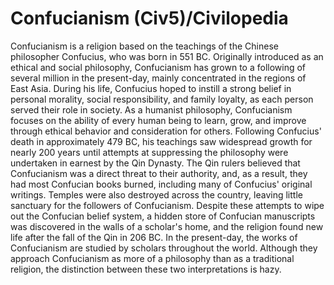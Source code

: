 # Confucianism (Civ5)/Civilopedia

Confucianism is a religion based on the teachings of the Chinese philosopher Confucius, who was born in 551 BC. Originally introduced as an ethical and social philosophy, Confucianism has grown to a following of several million in the present-day, mainly concentrated in the regions of East Asia. During his life, Confucius hoped to instill a strong belief in personal morality, social responsibility, and family loyalty, as each person served their role in society. As a humanist philosophy, Confucianism focuses on the ability of every human being to learn, grow, and improve through ethical behavior and consideration for others.
Following Confucius' death in approximately 479 BC, his teachings saw widespread growth for nearly 200 years until attempts at suppressing the philosophy were undertaken in earnest by the Qin Dynasty. The Qin rulers believed that Confucianism was a direct threat to their authority, and, as a result, they had most Confucian books burned, including many of Confucius' original writings. Temples were also destroyed across the country, leaving little sanctuary for the followers of Confucianism. Despite these attempts to wipe out the Confucian belief system, a hidden store of Confucian manuscripts was discovered in the walls of a scholar's home, and the religion found new life after the fall of the Qin in 206 BC.
In the present-day, the works of Confucianism are studied by scholars throughout the world. Although they approach Confucianism as more of a philosophy than as a traditional religion, the distinction between these two interpretations is hazy.